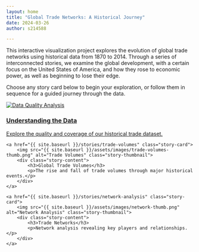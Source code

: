```yaml
---
layout: home
title: "Global Trade Networks: A Historical Journey"
date: 2024-03-26
author: s214588

---
```




This interactive visualization project explores the evolution of global trade networks using historical data from 1870 to 2014. Through a series of interconnected stories, we examine the global development, with a certain focus on the United States of America, and how they rose to economic power, as well as beginning to lose their edge.

Choose any story card below to begin your exploration, or follow them in sequence for a guided journey through the data.

<div class="story-grid">
    <a href="{{ site.baseurl }}/stories/data-quality" class="story-card">
        <img src="{{ site.baseurl }}/assets/images/data-quality-thumb.png" alt="Data Quality Analysis" class="story-thumbnail">
        <div class="story-content">
            <h3>Understanding the Data</h3>
            <p>Explore the quality and coverage of our historical trade dataset.</p>
        </div>
    </a>

    <a href="{{ site.baseurl }}/stories/trade-volumes" class="story-card">
        <img src="{{ site.baseurl }}/assets/images/trade-volumes-thumb.png" alt="Trade Volumes" class="story-thumbnail">
        <div class="story-content">
            <h3>Global Trade Volumes</h3>
            <p>The rise and fall of trade volumes through major historical events.</p>
        </div>
    </a>

    <a href="{{ site.baseurl }}/stories/network-analysis" class="story-card">
        <img src="{{ site.baseurl }}/assets/images/network-thumb.png" alt="Network Analysis" class="story-thumbnail">
        <div class="story-content">
            <h3>Trade Networks</h3>
            <p>Network analysis revealing key players and relationships.</p>
        </div>
    </a>
</div>

<!-- ## About This Project



## Project Overview

This project focuses on [brief description of your project's focus].

## Visualizations

{% for visualization in site.visualizations %}
  <div class="visualization-preview">
    <h2><a href="{{ visualization.url | relative_url }}">{{ visualization.title }}</a></h2>
    {% if visualization.description %}
      <p>{{ visualization.description }}</p>
    {% endif %}
  </div>
{% endfor %}

## About

## Repository

The source code for this project is available on [GitHub](https://github.com/Magdk01/SDAV_exam_project).  -->


<style>
.visualization-preview {
  margin: 2rem 0;
  padding: 1.5rem;
  background: #fff;
  border-radius: 8px;
  box-shadow: 0 2px 4px rgba(0,0,0,0.1);
  transition: transform 0.2s ease-in-out;
}

.visualization-preview:hover {
  transform: translateY(-2px);
}

.visualization-preview h2 {
  margin: 0 0 1rem 0;
  font-size: 1.8rem;
}

.visualization-preview h2 a {
  color: #333;
  text-decoration: none;
}

.visualization-preview h2 a:hover {
  color: #0366d6;
}

.visualization-description {
  color: #666;
  margin-bottom: 0.5rem;
}

.visualization-meta {
  color: #888;
  font-size: 0.9rem;
}
</style>